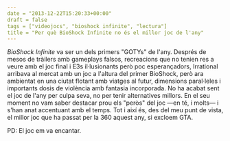 ```yaml
---
date = "2013-12-22T15:20:33+00:00"
draft = false
tags = ["videojocs", "bioshock infinite", "lectura"]
title = "Per què BioShock Infinite no és el millor joc de l'any"
---
```

*BioShock Infinite* va ser un dels primers "GOTYs" de l'any. Després de mesos de tràilers amb gameplays falsos, recreacions que no tenien res a veure amb el joc final i E3s il·lusionants però poc esperançadors, Irrational arribava al mercat amb un joc a l'altura del primer BioShock, però ara ambientat en una ciutat flotant amb viatges al futur, dimensions paral·leles i importants dosis de violència amb fantasia incorporada. No ha acabat sent el joc de l'any per culpa seva, no per tenir alternatives millors. En el seu moment no vam saber destacar prou els "peròs" del joc —en té, i molts— i s'han anat accentuant amb el temps. Tot i així és, des del meu punt de vista, el millor joc que ha passat per la 360 aquest any, si excloem GTA.

PD: El joc em va encantar. 